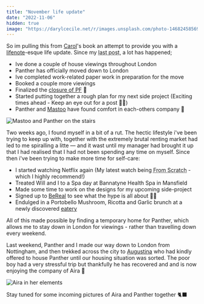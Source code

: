 ```yaml
---
title: "November life update"
date: "2022-11-06"
hidden: true
image: "https://darylcecile.net/r/images.unsplash.com/photo-1468245856972-a0333f3f8293?ixlib=rb-1.2.1&ixid=MnwxMjA3fDB8MHxzZWFyY2h8MTV8fGZvcmVzdCUyMGJ1cm58ZW58MHx8MHx8&auto=format&fit=crop&w=1024&q=6"
---
```


So im pulling this from [Carol](https://carol.gg/)'s book an attempt to provide you with a [lifenote](https://twitter.com/carolsaysthings/status/1587174153190268929?s=61&t=jXDDwfGAQLaMRy52o0w4Qg)-esque life update. Since my <Abbr link="/notes/moving-out-notts" title="Moving out">last post</Abbr>, a lot has happened;

- Ive done a couple of house viewings throughout London
- Panther has officially moved down to London
- Ive completed work-related paper work in preparation for the move
- Booked a couple more viewings
- Finalized the [closure of PF](https://web.archive.org/web/20220711151132/https%3A%2F%2Fprojectfunction.io%2Fnotes%2Fthis-isnt-farewell) 🥹
- Started putting together a rough plan for my next side project (Exciting times ahead - Keep an eye out for a post 🤞🏾)
- Panther and [Mastoo](https://twitter.com/rizbizkits/status/1545162625411153923?s=46&t=B1zScKx5_gYSKx0sedQ1-w) have found comfort in each-others company 🖤

![Mastoo and Panther on the stairs](/images/mastoo-and-panther-stairs.png)

Two weeks ago, I found myself in a bit of a rut. The hectic lifestyle i've been trying to keep up with, together with the extremely brutal renting market had led to me spiralling a litte &mdash; and it wast until my manager had brought it up that I had realised that I had not been spending any time on myself. Since then i've been trying to make more time for self-care:

- I started watching Netflix again (My latest watch being <Abbr title="From Scratch" link="https://www.google.co.uk/url?sa=t&rct=j&q=&esrc=s&source=web&cd=&ved=2ahUKEwi2yNmljpX7AhWIZ8AKHdlpA4cQFnoECEoQAQ&url=https%3A%2F%2Fwww.netflix.com%2Ftitle%2F81104486&usg=AOvVaw0LrPqvBVfWDOg0KdjX4ww1">From Scratch</Abbr> - which I highly recommend!)
- Treated Will and I to a Spa day at Bannatyne Health Spa in Mansfield
- Made some time to work on the designs for my upcoming side-project
- Signed up to [BeReal](https://bere.al/dcjoa) to see what the hype is all about 👴🏾
- Endulged in a Portobello Mushroom, Ricotta and Garlic brunch at a newly discovered [eatery](https://maps.app.goo.gl/VfbxqFcovcLhof3Y6?g_st=ic)

All of this made possible by finding a temporary home for Panther, which allows me to stay down in London for viewings - rather than travelling down every weekend.

Last weekend, Panther and I made our way down to London from Nottingham, and then trekked across the city to [Augustina](https://twitter.com/@AugustukazB) who had kindly offered to house Panther until our housing situation was sorted. The poor boy had a very stressful trip but thankfully he has recovered and and is now enjoying the company of Aira 🖤

![Aira in her elements](/images/aira-cat.jpg)

Stay tuned for some incoming pictures of Aira and Panther together 🐈‍⬛

